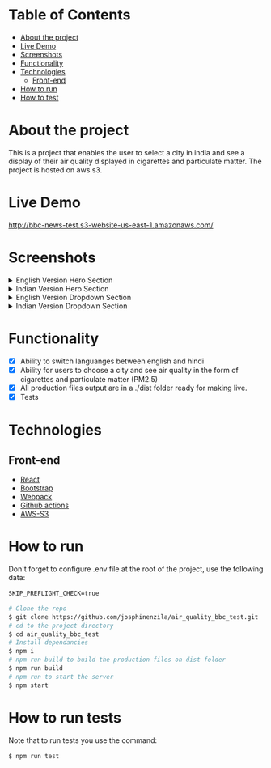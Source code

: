 # Table of Contents

- [About the project](#About-the-project)
- [Live Demo](#Live-Demo)
- [Screenshots](#Screenshots)
- [Functionality](#Functionality)
- [Technologies](#Technologies)
  - [Front-end](#Front-end)
- [How to run](#How-to-run)
- [How to test](#How-to-run-tests)

# About the project

This is a project that enables the user to select a city in india and see a display of
their air quality displayed in cigarettes and particulate matter. The project is hosted on aws s3.

# Live Demo

<a title="Deployed on aws" href="http://bbc-news-test.s3-website-us-east-1.amazonaws.com/">http://bbc-news-test.s3-website-us-east-1.amazonaws.com/
</a>

# Screenshots

<details><summary>English Version Hero Section</summary>
<p>
<img src="./.readme/english_home.png" >
</p>
</details>
<details><summary>Indian Version Hero Section</summary>
<p>
<img src="./.readme/indian_home.png" >
</p>
</details>
<details><summary>English Version Dropdown Section</summary>
<p>
<img src="./.readme/english_dropdown.png" >
</p>
</details>
<details><summary>Indian Version Dropdown Section</summary>
<p>
<img src="./.readme/indian_dropdown.png" >
</p>
</details>

# Functionality

- [x] Ability to switch languanges between english and hindi
- [x] Ability for users to choose a city and see air quality in the form of cigarettes and particulate matter (PM2.5)
- [x] All production files output are in a ./dist folder ready for making live.
- [x] Tests

# Technologies

## Front-end

- [React](https://create-react-app.dev/)
- [Bootstrap](https://getbootstrap.com/)
- [Webpack](https://webpack.js.org/)
- [Github actions](https://lab.github.com/MSUSDEV/build-end-to-end-cicd-capabilities-directly-in-github)
- [AWS-S3](https://aws.amazon.com/s3/)

# How to run

Don't forget to configure .env file at the root of the project, use the following data:

```
SKIP_PREFLIGHT_CHECK=true
```

```bash
# Clone the repo
$ git clone https://github.com/josphinenzila/air_quality_bbc_test.git
# cd to the project directory
$ cd air_quality_bbc_test
# Install dependancies
$ npm i
# npm run build to build the production files on dist folder
$ npm run build
# npm run to start the server
$ npm start

```

# How to run tests

Note that to run tests you use the command:

```
$ npm run test
```
